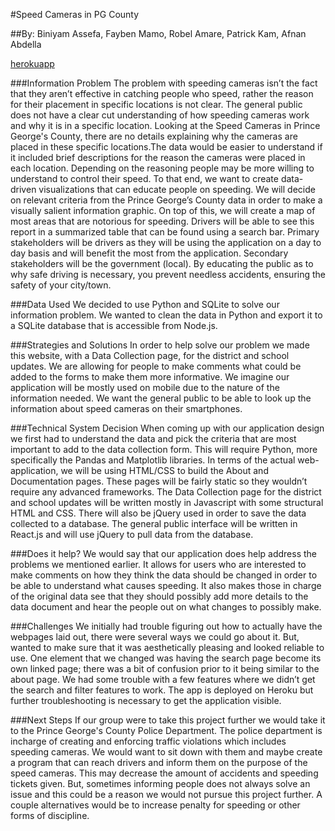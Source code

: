 #Speed Cameras in PG County

##By: Biniyam Assefa, Fayben Mamo, Robel Amare, Patrick Kam, Afnan Abdella

[herokuapp](https://inst377-morning5-speedcam.herokuapp.com/index.html "SpeedCam Home")

###Information Problem
The problem with speeding cameras isn’t the fact that they aren’t effective in catching people who speed, rather the reason for their placement in specific locations is not clear. The general public does not have a clear cut understanding of how speeding cameras work and why it is in a specific location. Looking at the Speed Cameras in Prince George's County, there are no details explaining why the cameras are placed in these specific locations.The data would be easier to understand if it included brief descriptions for the reason the cameras were placed in each location. Depending on the reasoning people may be more willing to understand to control their speed. 
To that end, we want to create data-driven visualizations that can educate people on speeding. We will decide on relevant criteria from the Prince George’s County data in order to make a visually salient information graphic. On top of this, we will create a map of most areas that are notorious for speeding. Drivers will be able to see this report in a summarized table that can be found using a search bar. Primary stakeholders will be drivers as they will be using the application on a day to day basis and will benefit the most from the application. Secondary stakeholders will be the government (local). By educating the public as to why safe driving is necessary, you prevent needless accidents, ensuring the safety of your city/town.

###Data Used
We decided to use Python and SQLite to solve our information problem. We wanted to clean the data in Python and export it to a SQLite database that is accessible from Node.js.

###Strategies and Solutions
In order to help solve our problem we made this website, with a Data Collection page, for the district and school updates. We are allowing for people to make comments what could be added to the forms to make them more informative. We imagine our application will be mostly used on mobile due to the nature of the information needed. We want the general public to be able to look up the information about speed cameras on their smartphones.

###Technical System Decision
When coming up with our application design we first had to understand the data and pick the criteria that are most important to add to the data collection form. This will require Python, more specifically the Pandas and Matplotlib libraries. In terms of the actual web-application, we will be using HTML/CSS to build the About and Documentation pages. These pages will be fairly static so they wouldn’t require any advanced frameworks. The Data Collection page for the district and school updates will be written mostly in Javascript with some structural HTML and CSS. There will also be jQuery used in order to save the data collected to a database. The general public interface will be written in React.js and will use jQuery to pull data from the database.

###Does it help?
We would say that our application does help address the problems we mentioned earlier. It allows for users who are interested to make comments on how they think the data should be changed in order to be able to understand what causes speeding. It also makes those in charge of the original data see that they should possibly add more details to the data document and hear the people out on what changes to possibly make.

###Challenges
We initially had trouble figuring out how to actually have the webpages laid out, there were several ways we could go about it. But, wanted to make sure that it was aesthetically pleasing and looked reliable to use. One element that we changed was having the search page become its own linked page; there was a bit of confusion prior to it being similar to the about page. We had some trouble with a few features where we didn’t get the search and filter features to work. The app is deployed on Heroku but further troubleshooting is necessary to get the application visible.

###Next Steps
 If our group were to take this project further we would take it to the Prince George's County Police Department. The police department is incharge of creating and enforcing traffic violations which includes speeding cameras. We would want to sit down with them and maybe create a program that can reach drivers and inform them on the purpose of the speed cameras. This may decrease the amount of accidents and speeding tickets given. But, sometimes informing people does not always solve an issue and this could be a reason we would not pursue this project further. A couple alternatives would be to increase penalty for speeding or other forms of discipline.




